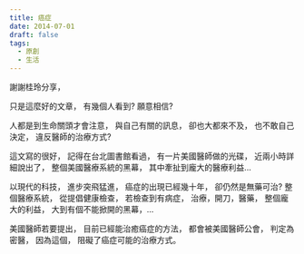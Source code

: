 ```yaml
---
title: 癌症
date: 2014-07-01
draft: false
tags:
  - 原創
  - 生活
---
```

謝謝桂玲分享，


只是這麼好的文章，
有幾個人看到?
願意相信?

人都是到生命關頭才會注意，
與自己有關的訊息，
卻也大都來不及，
也不敢自己決定，
違反醫師的治療方式?


這文寫的很好，
記得在台北圖書館看過，
有一片美國醫師做的光碟，
近兩小時詳細說出了，
整個美國醫療系統的黑幕，
其中牽扯到龐大的醫療利益...


以現代的科技，
進步突飛猛進，
癌症的出現已經幾十年，
卻仍然是無藥可治?
整個醫療系統，
從提倡健康檢查，
若檢查到有病症，
治療，開刀，醫藥，
整個龐大的利益，
大到有個不能掀開的黑幕，...

美國醫師若要提出，
目前已經能治癒癌症的方法，
都會被美國醫師公會，
判定為密醫，
因為這個，
阻礙了癌症可能的治療方式。

